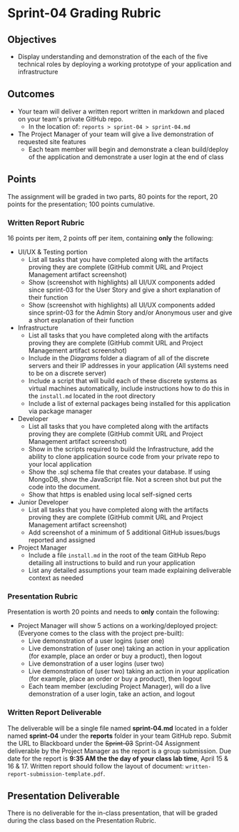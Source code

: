 # Sprint-04 Grading Rubric

## Objectives

- Display understanding and demonstration of the each of the five technical roles by deploying a working prototype of your application and infrastructure

## Outcomes

- Your team will deliver a written report written in markdown and placed on your team's private GitHub repo.
  - In the location of: ```reports > sprint-04 > sprint-04.md```
- The Project Manager of your team will give a live demonstration of requested site features
  - Each team member will begin and demonstrate a clean build/deploy of the application and demonstrate a user login at the end of class
  
## Points

The assignment will be graded in two parts, 80 points for the report, 20 points for the presentation; 100 points cumulative.

### Written Report Rubric

16 points per item, 2 points off per item, containing **only** the following:

- UI/UX & Testing portion
  - List all tasks that you have completed along with the artifacts proving they are complete (GitHub commit URL and Project Management artifact screenshot)
  - Show (screenshot with highlights) all UI/UX components added since sprint-03 for the User Story and give a short explanation of their function
  - Show (screenshot with highlights) all UI/UX components added since sprint-03 for the Admin Story and/or Anonymous user and give a short explanation of their function
- Infrastructure
  - List all tasks that you have completed along with the artifacts proving they are complete (GitHub commit URL and Project Management artifact screenshot)
  - Include in the *Diagrams* folder a diagram of all of the discrete servers and their IP addresses in your application (All systems need to be on a discrete server)
  - Include a script that will build each of these discrete systems as virtual machines automatically, include instructions how to do this in the ```install.md``` located in the root directory
  - Include a list of external packages being installed for this application via package manager
- Developer
  - List all tasks that you have completed along with the artifacts proving they are complete (GitHub commit URL and Project Management artifact screenshot)
  - Show in the scripts required to build the Infrastructure, add the ability to clone application source code from your private repo to your local application
  - Show the .sql schema file that creates your database.  If using MongoDB, show the JavaScript file.  Not a screen shot but put the code into the document.
  - Show that https is enabled using local self-signed certs
- Junior Developer
  - List all tasks that you have completed along with the artifacts proving they are complete (GitHub commit URL and Project Management artifact screenshot)
  - Add screenshot of a minimum of 5 additional GitHub issues/bugs reported and assigned
- Project Manager
  - Include a file  ```install.md``` in the root of the team GitHub Repo detailing all instructions to build and run your application
  - List any detailed assumptions your team made explaining deliverable context as needed

### Presentation Rubric

Presentation is worth 20 points and needs to **only** contain the following:

- Project Manager will show 5 actions on a working/deployed project: (Everyone comes to the class with the project pre-built):
  - Live demonstration of a user logins (user one)
  - Live demonstration of (user one) taking an action in your application (for example, place an order or buy a product), then logout
  - Live demonstration of a user logins (user two)
  - Live demonstration of (user two) taking an action in your application (for example, place an order or buy a product), then logout
  - Each team member (excluding Project Manager), will do a live demonstration of a user login, take an action, and logout

### Written Report Deliverable

The deliverable will be a single file named **sprint-04.md** located in a folder named **sprint-04** under the **reports** folder in your team GitHub repo.  Submit the URL to Blackboard under the ~~Sprint-03~~ Sprint-04 Assignment deliverable by the Project Manager as the report is a group submission.  Due date for the report is **9:35 AM the the day of your class lab time**, April 15 & 16 & 17.  Written report should follow the layout of document: ```written-report-submission-template.pdf```.

## Presentation Deliverable

There is no deliverable for the in-class presentation, that will be graded during the class based on the Presentation Rubric.
